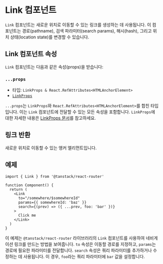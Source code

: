 # Link 컴포넌트

`Link` 컴포넌트는 새로운 위치로 이동할 수 있는 링크를 생성하는 데 사용됩니다. 이 컴포넌트는 경로(pathname), 검색 파라미터(search params), 해시(hash), 그리고 위치 상태(location state)를 변경할 수 있습니다.


## Link 컴포넌트 속성

`Link` 컴포넌트는 다음과 같은 속성(props)을 받습니다:


### `...props`

- 타입: `LinkProps & React.RefAttributes<HTMLAnchorElement>`
- [`LinkProps`](./LinkPropsType.md)

`...props`는 `LinkProps`와 `React.RefAttributes<HTMLAnchorElement>`를 합친 타입입니다. 이는 `Link` 컴포넌트에 전달할 수 있는 모든 속성을 포함합니다. `LinkProps`에 대한 자세한 내용은 [LinkProps 문서](./LinkPropsType.md)를 참고하세요.


## 링크 반환

새로운 위치로 이동할 수 있는 앵커 엘리먼트입니다.


## 예제

```tsx
import { Link } from '@tanstack/react-router'

function Component() {
  return (
    <Link
      to="/somewhere/$somewhereId"
      params={{ somewhereId: 'baz' }}
      search={(prev) => ({ ...prev, foo: 'bar' })}
    >
      Click me
    </Link>
  )
}
```

이 예제는 `@tanstack/react-router` 라이브러리의 `Link` 컴포넌트를 사용하여 네비게이션 링크를 만드는 방법을 보여줍니다. `to` 속성은 이동할 경로를 지정하고, `params`는 경로에 필요한 파라미터를 전달합니다. `search` 속성은 쿼리 파라미터를 추가하거나 수정하는 데 사용됩니다. 이 경우, `foo`라는 쿼리 파라미터에 `bar` 값을 설정합니다.


